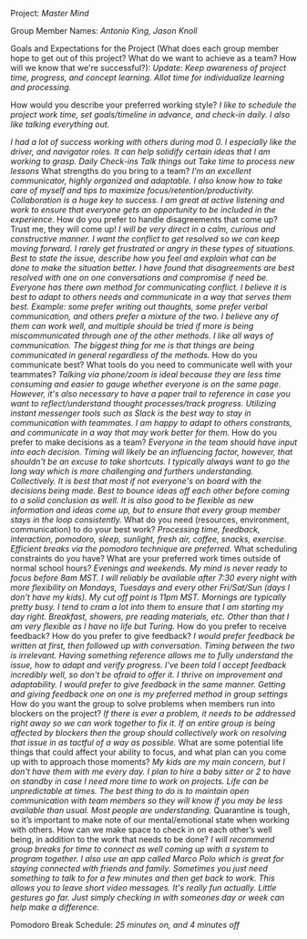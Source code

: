 Project: *Master Mind*

Group Member Names: *Antonio King, Jason Knoll*

Goals and Expectations for the Project (What does each group member hope to get out of this project? What do we want to achieve as a team? How will we know that we're successful?):
*Update: Keep awareness of project time, progress, and concept learning. Allot time for individualize learning and processing.*

How would you describe your preferred working style?
*I like to schedule the project work time, set goals/timeline in advance, and check-in daily. I also like talking everything out.*

*I had a lot of success working with others during mod 0. I especially like the driver, and navigator roles. It can help solidify certain ideas that I am working to grasp.*
*Daily Check-ins*
*Talk things out*
*Take time to process new lessons*
What strengths do you bring to a team?
*I'm an excellent communicator, highly organized and adaptable. I also know how to take care of myself and tips to maximize focus/retention/productivity.*
*Collaboration is a huge key to success. I am great at active listening and work to ensure that everyone gets an opportunity to be included in the experience.*
How do you prefer to handle disagreements that come up? Trust me, they will come up!
*I will be very direct in a calm, curious and constructive manner. I want the conflict to get resolved so we can keep moving forward. I rarely get frustrated or angry in these types of situations. Best to state the issue, describe how you feel and explain what can be done to make the situation better.*
*I have found that disagreements are best resolved with one on one conversations and compromise if need be. Everyone has there own method for communicating conflict. I believe it is best to adapt to others needs and communicate in a way that serves them best. Example: some prefer writing out thoughts, some prefer verbal communication, and others prefer a mixture of the two. I believe any of them can work well, and multiple should be tried if more is being miscommunicated through one of the other methods. I like all ways of communication. The biggest thing for me is that things are being communicated in general regardless of the methods.*
How do you communicate best? What tools do you need to communicate well with your teammates?
*Talking via phone/zoom is ideal because they are less time consuming and easier to gauge whether everyone is on the same page. However, it's also necessary to have a paper trail to reference in case you want to reflect/understand thought processes/track progress.*
*Utilizing instant messenger tools such as Slack is the best way to stay in communication with teammates. I am happy to adapt to others constrants, and communicate in a way that may work better for them.*
How do you prefer to make decisions as a team?
*Everyone in the team should have input into each decision. Timing will likely be an influencing factor, however, that shouldn't be an excuse to take shortcuts. I typically always want to go the long way which is more challenging and furthers understanding.*
*Collectively. It is best that most if not everyone's on board with the decisions being made. Best to bounce ideas off each other before coming to a solid conclusion as well. It is also good to be flexible as new information and ideas come up, but to ensure that every group member stays in the loop consistently.*
What do you need (resources, environment, communication) to do your best work?
*Processing time, feedback, interaction, pomodoro, sleep, sunlight, fresh air, coffee, snacks, exercise.*
*Efficient breaks via the pomodoro technique are preferred.*
What scheduling constraints do you have? What are your preferred work times outside of normal school hours?
*Evenings and weekends. My mind is never ready to focus before 8am MST. I will reliably be available after 7:30 every night with more flexibility on Mondays, Tuesdays and every other Fri/Sat/Sun (days I don't have my kids). My cut off point is 11pm MST.*
*Mornings are typically pretty busy. I tend to cram a lot into them to ensure that I am starting my day right. Breakfast, showers, pre reading materials, etc. Other than that I am very flexible as I have no life but Turing.*
How do you prefer to receive feedback? How do you prefer to give feedback?
*I would prefer feedback be written at first, then followed up with conversation. Timing between the two is irrelevant. Having something reference allows me to fully understand the issue, how to adapt and verify progress. I've been told I accept feedback incredibly well, so don't be afraid to offer it. I thrive on improvement and adaptability. I would prefer to give feedback in the same manner.*
*Getting and giving feedback one on one is my preferred method in group settings*
How do you want the group to solve problems when members run into blockers on the project?
*If there is ever a problem, it needs to be addressed right away so we can work together to fix it.*
*If an entire group is being affected by blockers then the group should collectively work on resolving that issue in as tactful of a way as possible.*
What are some potential life things that could affect your ability to focus, and what plan can you come up with to approach those moments?
*My kids are my main concern, but I don't have them with me every day. I plan to hire a baby sitter or 2 to have on standby in case I need more time to work on projects.*
*Life can be unpredictable at times. The best thing to do is to maintain open communication with team members so they will know if you may be less available than usual. Most people are understanding.*
Quarantine is tough, so it’s important to make note of our mental/emotional state when working with others. How can we make space to check in on each other’s well being, in addition to the work that needs to be done?
*I will recommend group breaks for time to connect as well coming up with a system to program together. I also use an app called Marco Polo which is great for staying connected with friends and family. Sometimes you just need something to talk to for a few minutes and then get back to work. This allows you to leave short video messages. It's really fun actually.*
*Little gestures go far. Just simply checking in with someones day or week can help make a difference.*

Pomodoro Break Schedule: *25 minutes on, and 4 minutes off*
